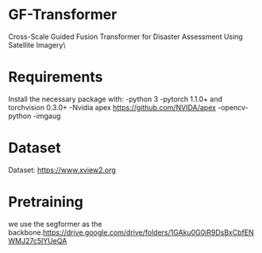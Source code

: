 # GF-Transformer
Cross-Scale Guided Fusion Transformer for Disaster Assessment Using Satellite Imagery\
# Requirements
Install the necessary package with: 
-python 3
-pytorch 1.1.0+ and torchvision 0.3.0+
-Nvidia apex <https://github.com/NVIDA/apex>
-opencv-python
-imgaug

# Dataset
Dataset: https://www.xview2.org

# Pretraining
we use the segformer as the backbone.<https://drive.google.com/drive/folders/1GAku0G0iR9DsBxCbfENWMJ27c5lYUeQA>
